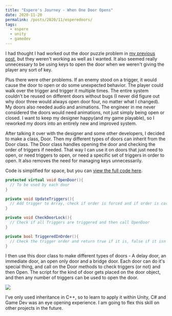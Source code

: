 ```yaml
---
title: "Espere's Journey - When One Door Opens"
date: 2020-11-20
permalink: /posts/2020/11/esperedoors/
tags:
  - espere
  - unity
  - gamedev
---
```



I had thought I had worked out the door puzzle problem in [my previous post](https://jennithe.dev/posts/2020/11/esperepuzzles/), but they weren't working as well as I wanted. It also seemed really unnecessary to be using keys to open the door when we weren't giving the player any sort of key. 

Plus there were other problems. If an enemy stood on a trigger, it would cause the door to open or do some unexpected behavior. The player could walk over the trigger and trigger it multiple times. The entire system couldn't be reused on different doors without bugs (I never did figure out why door three would always open door four, no matter what I changed). My doors also needed audio and animations. The engineer in me never considered the doors would need animations, not just simply being open or closed. I want to keep my designer happy(and my game playable), so I reworked my doors into an entirely new and improved system.  

After talking it over with the designer and some other developers, I decided to make a class, Door. Then my different types of doors can inherit from the Door class. The Door class handles opening the door and checking the order of triggers if needed. That way I can use it on doors that just need to open, or need triggers to open, or need a specific set of triggers in order to open. It also removes the need for managing keys unnecessarily. 

Code is simplified for space, but you can [view the full code here](https://github.com/JenniTheDev/EsperesJourney/blob/dev/Assets/Scripts/Door.cs).
```C#
protected virtual void OpenDoor(){
  // To be used by each door
}

private void UpdateTriggers(){
  // Add trigger to Array, check if order is forced and if order is correct
}

private void CheckDoorLock(){
  // Check if all Triggers are triggered and then call OpenDoor
}

private bool TriggeredInOrder(){
  // Check the trigger order and return true if it is, false if it isn't
}
```

I then use this door class to make different types of doors - A delay door, an immediate door, an open only door and a bridge door. Each door can do it's special thing, and call on the Door methods to check triggers (or not) and then Open. The script for the kind of door gets placed on the door object, and then any number of triggers can be used to open the door. 

![](https://media.giphy.com/media/VlgCEzzO5PFrYXuLKG/giphy.gif)

I've only used inheritance in C++, so to learn to apply it within Unity, C# and Game Dev was an eye opening experience. I am going to flex this skill on other projects in the future. 


